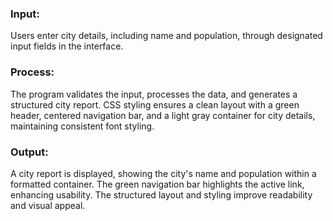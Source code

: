 ### **Input:**  
Users enter city details, including name and population, through designated input fields in the interface.  

### **Process:**  
The program validates the input, processes the data, and generates a structured city report. CSS styling ensures a clean layout with a green header, centered navigation bar, and a light gray container for city details, maintaining consistent font styling.  

### **Output:**  
A city report is displayed, showing the city's name and population within a formatted container. The green navigation bar highlights the active link, enhancing usability. The structured layout and styling improve readability and visual appeal.